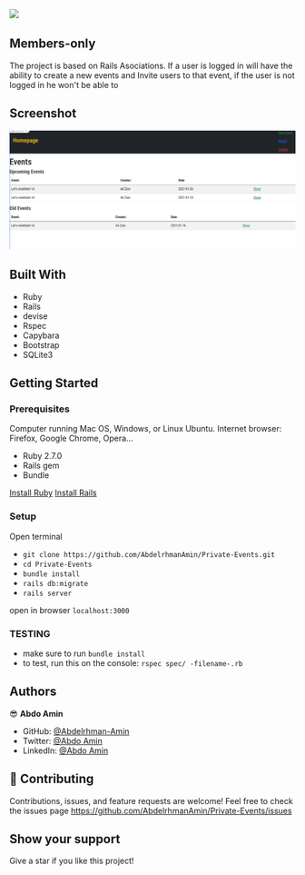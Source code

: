 ![](https://img.shields.io/badge/Microverse-blueviolet)

## Members-only

The project is based on Rails Asociations. If a user is logged in will have the ability to create a new events and Invite users to that event, if the user is not logged in he won't be able to

## Screenshot

![screenshot](./screenshot2.png)

## Built With

- Ruby
- Rails
- devise
- Rspec
- Capybara
- Bootstrap
- SQLite3

## Getting Started

### Prerequisites

Computer running Mac OS, Windows, or Linux Ubuntu.
Internet browser: Firefox, Google Chrome, Opera...

- Ruby 2.7.0
- Rails gem
- Bundle

[Install Ruby](https://www.theodinproject.com/courses/ruby-programming/lessons/installing-ruby-ruby-programming)
[Install Rails](https://www.theodinproject.com/courses/ruby-on-rails/lessons/your-first-rails-application-ruby-on-rails)

### Setup

Open terminal

- `git clone https://github.com/AbdelrhmanAmin/Private-Events.git`
- `cd Private-Events`
- `bundle install`
- `rails db:migrate`
- `rails server` <br>

open in browser `localhost:3000`

### TESTING

- make sure to run `bundle install`
- to test, run this on the console: `rspec spec/ -filename-.rb`

## Authors

😎 **Abdo Amin**

- GitHub: [@Abdelrhman-Amin](https://github.com/AbdelrhmanAmin)
- Twitter: [@Abdo Amin](https://twitter.com/AbdoAmi60489112)
- LinkedIn: [@Abdo Amin](https://www.linkedin.com/in/abdo-amin-ab786a1b0/)

## 🤝 Contributing

Contributions, issues, and feature requests are welcome!
Feel free to check the issues page https://github.com/AbdelrhmanAmin/Private-Events/issues

## Show your support

Give a star if you like this project!
